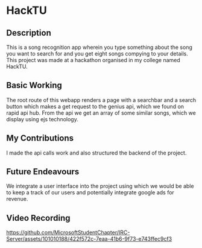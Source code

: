 # HackTU

## Description
This is a song recognition app wherein you type something about the song you want to search for and you get eight songs compying to your details.
This project was made at a hackathon organised in my college named HackTU.

## Basic Working
The root route of this webapp renders a page with a searchbar and a search button which makes a get request to the genius api, which we found on rapid api hub.
From the api we get an array of some similar songs, which we display using ejs technology.

## My Contributions
I made the api calls work and also structured the backend of the project.

## Future Endeavours 
We integrate a user interface into the project using which we would be able to keep a track of our users and potentially integrate google ads for revenue.

## Video Recording
https://github.com/MicrosoftStudentChapter/IRC-Server/assets/101010188/422f572c-7eaa-41b6-9f73-e743ffec9cf3
